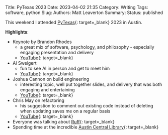 Title: PyTexas 2023
Date: 2023-04-02 21:35
Category: Writing
Tags: software, python
Slug:
Authors: Matt Leaverton
Summary:
Status: published

This weekend I attended [PyTexas](https://www.pytexas.org/){: target=_blank} 2023 in Austin.

**Highlights**:

- Keynote by Brandon Rhodes
    - a great mix of software, psychology, and philosophy - especially engaging presentation and delivery
    - [YouTube](https://www.youtube.com/watch?v=APVNZfeOCI4&t=1s){: target=_blank}
- Al Sweigert 
    - fun to see Al in person and get to meet him 
    - [YouTube](https://www.youtube.com/watch?v=tAKfA3Lfvi0){: target=_blank}
- Joshua Cannon on build engineering
    - interesting topic, well put together slides, and delivery that was both engaging and entertaining
    - [YouTube](https://www.youtube.com/watch?v=OENthsW-bMs){: target=_blank}
- Chris May on refactoring
    - his suggestion to comment out existing code instead of deleting when updating saves me on a regular basis
    - [YouTube](https://www.youtube.com/watch?v=P1QFCx2aFBY){: target=_blank}
- Everyone was talking about [Ruff](https://beta.ruff.rs/docs/){: target=_blank}
- Spending time at the incredible [Austin Central Library](https://library.austintexas.gov/central-library){: target=_blank}
